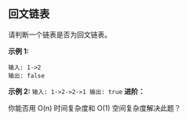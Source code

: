 ## 回文链表

请判断一个链表是否为回文链表。

**示例 1:**
```
输入: 1->2
输出: false
```
**示例 2:**
``
输入: 1->2->2->1
输出: true
``
**进阶：**

你能否用 O(n) 时间复杂度和 O(1) 空间复杂度解决此题？